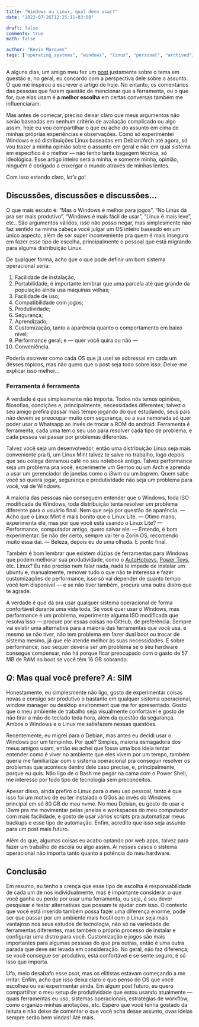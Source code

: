 ```yaml
---
title: "Windows ou Linux, qual devo usar?"
date: "2023-07-26T12:25:11-03:00"

draft: false
comments: true
math: false

author: "Kevin Marques"
tags: ["operating_systems", "windows", "linux", "personal", "archived"]
---
```


A alguns dias, um amigo meu fez um [post](https://vinicgobbi.github.io/blog/posts/linux-ou-windows-na-minha-opiniao/) justamente sobre o tema em questão e, no geral, eu concordo com a perspectiva dele sobre o assunto. O que me inspirou a escrever o artigo de hoje. No entanto, os comentários das pessoas que fazem questão de mencionar que a ferramenta, ou o que for, que elas usam é **a melhor escolha** em certas conversas também me influenciaram.

Mas antes de começar, preciso deixar claro que meus argumentos não serão baseadas em nenhum critério de avaliação complicado ou  algo assim, hoje eu vou compartilhar o que eu acho do assunto em cima de minhas próprias experiências e observações. Como só experimentei Windows e só distribuições Linux baseadas em Debian/Arch até agora, só vou trazer a minha opinião sobre o assunto em geral e não em qual sistema em específico é o melhor — não tenho tanta bagagem técnica, só ideológica. Esse artigo inteiro será a minha, e somente minha, opinião, ninguém é obrigado a enxergar o mundo através de minhas lentes.

Com isso estando claro, *let’s go*!

## Discussões, discussões e discussões…

O que mais escuto é: “Mas o Windows é melhor para jogos”, “No Linux dá pra ser mais produtivo”, “Windows é mais fácil de usar”, “Linux é mais leve”, etc.. São argumentos válidos, isso não posso negar, mas simplesmente não faz sentido na minha cabeça você julgar um OS inteiro baseado em um único aspecto, além de ser super inconveniente pra quem é mais inseguro em fazer esse tipo de escolha, principalmente o pessoal que está migrando para alguma distribuição Linux.

De qualquer forma, acho que o que pode definir um bom sistema operacional seria:
1. Facilidade de instalação;
2. Portabilidade, é importante lembrar que uma parcela até que grande da população ainda usa máquinas velhas;
3. Facilidade de uso;
4. Compatibilidade com jogos;
5. Produtividade;
6. Segurança;
7. Aprendizado;
9. Customização, tanto a aparência quanto o comportamento em baixo nível;
10. Performance geral; e — quer você quira ou não —
11. Conveniência.

Poderia escrever como cada OS que já usei se sobressai em cada um desses tópicos, mas não quero que o post seja todo sobre isso. Deixe-me explicar isso melhor…

### Ferramenta é ferramenta

A verdade é que simplesmente não importa. Todos nós temos opiniões, filosofias, condições e, principalmente, necessidades diferentes; talvez o seu amigo prefira passar mais tempo jogando do que estudando, seus pais não devem se preocupar muito com segurança, ou a sua namorada só quer poder usar o Whatsapp ao invés de trocar a ROM do android. Ferramenta é ferramenta, cada uma tem o seu uso para resolver cada tipo de problema, e cada pessoa vai passar por problemas diferentes.

Talvez você seja um desenvolvedor, então uma distribuição Linux seja mais conveniente pra ti, um Linux Mint talvez te salve no trabalho, logo depois que seu colega derramou café no seu notebook antigo. Talvez performance seja um problema pra você, experimente um Gentoo ou um Arch e aprenda a usar um gerenciador de janelas como o i3wm ou um bspwm. Quem sabe você só queira jogar, segurança e produtividade não seja um problema para você, vai de Windows.

A maioria das pessoas não conseguem entender que o Windows, toda ISO modificada de Windows, toda distribuição tenta resolver um problema diferente para o usuário final. Nem que seja por questão de aparência.
— Acho que o Linux Mint é mais bonito que o Linux Lite.
— Ótimo mano, experimenta ele, mas por que você está usando o Linux Lite?
— Performance, computador antigo, quero salvar ele.
— Entendo, é bom experimentar. Se não der certo, sempre vai ter o Zorin OS, recomendo muito essa dai.
— Beleza, depois eu do uma olhada.
E ponto final.

Também é bom lembrar que existem dúzias de ferramentas para Windows que podem melhorar sua produtividade, como o [AutoHotkeys](https://www.autohotkey.com/), [Power Toys](https://github.com/microsoft/PowerToys), etc. Linux? Eu não preciso nem falar nada, nada te impede de instalar um ubuntu e, manualmente, remover tudo o que não te interessa e fazer customizações de performance, isso só vai depender de quanto tempo você tem disponível — e se não tiver também, procura uma outra distro que te agrade.

A verdade é que dá pra usar qualquer sistema operacional de forma confortável durante uma vida toda. Se você quer usar o Windows, mas performance é um problema, experimente alguma ISO modificada que resolva isso — procure por essas coisas no GitHub, de preferência. Sempre vai existir uma alternativa para a maioria das ferramentas que você usa, e mesmo se não tiver, não tem problema em fazer dual boot ou trocar de sistema mesmo, já que ele atende melhor ás suas necessidades. E sobre performance, isso sequer deveria ser um problema se o seu hardware consegue compensar, não há porque ficar preocupado com o gasto de 57 MB de RAM no boot se você têm 16 GB sobrando.

## *Q*: Mas qual você prefere? *A*: SIM

Honestamente, eu simplesmente não ligo, gosto de experimentar coisas novas e consigo ser produtivo o bastante em qualquer sistema operacional, window manager ou desktop environment que me for apresentado. Gosto que o meu ambiente de trabalho seja visualmente confortável e gosto de não tirar a mão do teclado toda hora, além da questão da segurança. Ambos o Windows e o Linux me satisfazem nessas questões.

Recentemente, eu migrei para o Debian, mas antes eu decidi usar o Windows por um tempinho. Por quê? Simples, maioria esmagadora dos meus amigos usam, então eu achei que fosse uma boa ideia tentar entender como é viver no ambiente que eles vivem por um tempo, também queria me familiarizar com o sistema operacional pra conseguir resolver os problemas que acontece dentro dele caso precise, e, principalmente, porque eu quis. Não ligo de o Bash me pegar na cama com o Power Shell, me interesso por todo tipo de tecnologia sem preconceitos.

Apesar disso, ainda prefiro o Linux para o meu uso pessoal, tanto é que isso foi um motivo de eu ter instalado o GGos ao invés do Windows principal em só 80 GB do meu nvme. No meu Debian, eu gosto de usar o i3wm pra me movimentar pelas janelas e workspaces do meu computador com mais facilidade, e gosto de usar vários scripts pra automatizar meus backups e esse tipo de automação. Enfim, acredito que isso seja assunto para um post mais futuro.

Além do que, algumas coisas eu acabo optando por web apps, talvez para fazer um trabalho de escola ou algo assim. Ai nesses casos o sistema operacional não importa tanto quanto a potência do meu hardware.

## Conclusão

Em resumo, eu tenho a crença que esse tipo de escolha é responsabilidade de cada um de nós individualmente, mas é importante considerar o que você ganha ou perde por usar uma ferramenta, ou seja, é seu dever pesquisar e testar alternativas que possam te ajudar com isso. O contexto que você está inserido também possa fazer uma diferença enorme, pode ser que passar por um ambiente mais hostil com o Linux seja mais vantajoso nos seus estudos de tecnologia, não só na variedade de ferramentas diferentes, mas também o próprio processo de instalar e configurar uma distro para você. Customização e jogos são mais importantes para algumas pessoas do que pra outras, então é uma outra parada que deve ser levada em consideração. No geral, não faz diferença, se você consegue ser produtivo, está confortável e se sente seguro, é só isso que importa.

Ufa, meio desabafo esse psot, mas os elitistas estavam começando a me irritar. Enfim, acho que isso deixa claro o que penso do OS que você escolheu ou vai experimentar ainda. Em algum post futuro, eu quero compartilhar o meu setup de produtividade que estou usando atualmente — quais ferramentas eu uso, sistemas operacionais, estratégias de workflow, como organizo minhas anotações, etc. Espero que você tenha gostado da leitura e não deixe de comentar o que você acha desse assunto, ovas ideias sempre serão bem vindas! Até mais.
